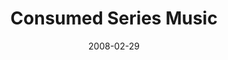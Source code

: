 ---
layout: music 
title: "Consumed Series Music"
date: 2008-02-29 
description: "The series music for Consumed (as heard on the music loop before services.)"
audio: "http://s3.amazonaws.com/crossroadsaudiomessages/Consumedseries.mp3"
audio-duration: "10:18"
src: "http://s3.amazonaws.com/crossroads-media/images/legacy/content/DefaultVideoImage.jpg"
---